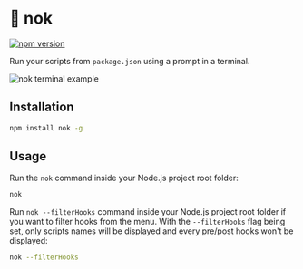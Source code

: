 # 👟 nok

[![npm version](https://badge.fury.io/js/nok.svg)](https://badge.fury.io/js/nok)

Run your scripts from `package.json` using a prompt in a terminal.

![nok terminal example](https://user-images.githubusercontent.com/3983879/45908649-e61f8100-bdfd-11e8-989b-107fd530ebc9.gif)

## Installation

```sh
npm install nok -g
```

## Usage

Run the `nok` command inside your Node.js project root folder:

```sh
nok
```

Run `nok --filterHooks` command inside your Node.js project root folder if you
want to filter hooks from the menu. With the `--filterHooks` flag being set,
only scripts names will be displayed and every pre/post hooks won't be
displayed:

```sh
nok --filterHooks
```

